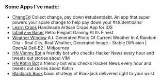 
<h3>Some Apps I've made:</h3> 
<ul>
    <li><a href="https://www.gochanged.com/">ChangEd</a> Collect change, pay down #studentdebt. An app that super powers your spare change to help pay down your #studentloans!</li>
    <li><a href="http://craps.education">Learn Craps</a> Handmade Artisan Craps App for iOS</li>
    <li><a href="https://infinityracer.com">Infinity ∞ Racer</a> Retro Elegant Gaming At Its Finest</li>
    <li><a href="https://twitter.com/WeatherWindowAI">Weather Window</a> A.I. Generated Photo Of Current Weather In A Random City - Real City, Real Weather, Generated Image - Stable Diffusion | OpenAI Dall-E2 | Midjourney</li>
    <li><a href="http://mikepland.com/hn-vimmy-bot/">HN Vimmy Bot</a> a friendly bot who checks Hacker News every hour and tweets out stories about VIM</li>
    <li><a href="http://mikepland.com/hn-kotlin-bot/">HN Kotlin Bot</a> a friendly bot who checks Hacker News every hour and tweets out stories about Kotlin</li>
    <li><a href="http://mikepland.com/blackjack-book/">Blackjack Book</a> basic strategy of Blackjack delivered right to your wrist</li>
</ul>


